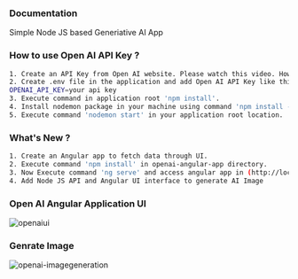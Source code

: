 ### Documentation

Simple Node JS based Generiative AI App

### How to use Open AI API Key ?

```sh
1. Create an API Key from Open AI website. Please watch this video. How to get an Open AI API Key ? (https://www.youtube.com/watch?v=nafDyRsVnXU)
2. Create .env file in the application and add Open AI API Key like this:
OPENAI_API_KEY=your api key
3. Execute command in application root 'npm install'.
4. Install nodemon package in your machine using command 'npm install -g nodemon'.
5. Execute command 'nodemon start' in your application root location.
```

### What's New ?

```sh
1. Create an Angular app to fetch data through UI.
2. Execute command 'npm install' in openai-angular-app directory.
3. Now Execute command 'ng serve' and access angular app in (http://localhost:4200).
4. Add Node JS API and Angular UI interface to generate AI Image
```

### Open AI Angular Application UI

![openaiui](https://github.com/devashishkumar/generative-ai-nodejs/assets/65059534/7a9724ac-663e-4d61-82a9-e40373ea8f81)

### Genrate Image

![openai-imagegeneration](https://github.com/devashishkumar/generative-ai-nodejs/assets/65059534/3f1b60a9-44fd-4ec1-a888-dc5a075f1d05)
